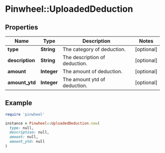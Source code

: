 # Pinwheel::UploadedDeduction

## Properties

| Name | Type | Description | Notes |
| ---- | ---- | ----------- | ----- |
| **type** | **String** | The category of deduction. | [optional] |
| **description** | **String** | The description of deduction. | [optional] |
| **amount** | **Integer** | The amount of deduction. | [optional] |
| **amount_ytd** | **Integer** | The amount ytd of deduction. | [optional] |

## Example

```ruby
require 'pinwheel'

instance = Pinwheel::UploadedDeduction.new(
  type: null,
  description: null,
  amount: null,
  amount_ytd: null
)
```

